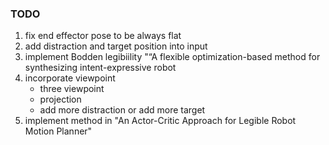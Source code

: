 ### TODO

1. fix end effector pose to be always flat
2. add distraction and target position into input
3. implement Bodden legibiility "“A flexible optimization-based method for synthesizing intent-expressive robot
4. incorporate viewpoint
    - three viewpoint
    - projection
    - add more distraction or add more target
5. implement method in "An Actor-Critic Approach for Legible Robot Motion Planner"
